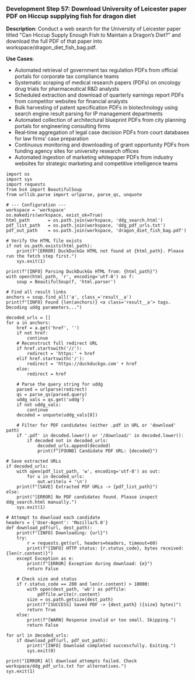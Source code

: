 ### Development Step 57: Download University of Leicester paper PDF on Hiccup supplying fish for dragon diet

**Description**: Conduct a web search for the University of Leicester paper titled "Can Hiccup Supply Enough Fish to Maintain a Dragon’s Diet?" and download the full PDF of that paper into workspace/dragon_diet_fish_bag.pdf.

**Use Cases**:
- Automated retrieval of government tax regulation PDFs from official portals for corporate tax compliance teams
- Systematic scraping of medical research papers (PDFs) on oncology drug trials for pharmaceutical R&D analysts
- Scheduled extraction and download of quarterly earnings report PDFs from competitor websites for financial analysts
- Bulk harvesting of patent specification PDFs in biotechnology using search engine result parsing for IP management departments
- Automated collection of architectural blueprint PDFs from city planning portals for engineering consulting firms
- Real‐time aggregation of legal case decision PDFs from court databases for law firms’ case preparation
- Continuous monitoring and downloading of grant opportunity PDFs from funding agency sites for university research offices
- Automated ingestion of marketing whitepaper PDFs from industry websites for strategic marketing and competitive intelligence teams

```
import os
import sys
import requests
from bs4 import BeautifulSoup
from urllib.parse import urlparse, parse_qs, unquote

# --- Configuration ---
workspace = 'workspace'
os.makedirs(workspace, exist_ok=True)
html_path       = os.path.join(workspace, 'ddg_search.html')
pdf_list_path   = os.path.join(workspace, 'ddg_pdf_urls.txt')
pdf_out_path    = os.path.join(workspace, 'dragon_diet_fish_bag.pdf')

# Verify the HTML file exists
if not os.path.exists(html_path):
    print(f"[ERROR] DuckDuckGo HTML not found at {html_path}. Please run the fetch step first.")
    sys.exit(1)

print(f"[INFO] Parsing DuckDuckGo HTML from: {html_path}")
with open(html_path, 'r', encoding='utf-8') as f:
    soup = BeautifulSoup(f, 'html.parser')

# Find all result links
anchors = soup.find_all('a', class_='result__a')
print(f"[INFO] Found {len(anchors)} <a class='result__a'> tags. Decoding uddg parameters...")

decoded_urls = []
for a in anchors:
    href = a.get('href', '')
    if not href:
        continue
    # Reconstruct full redirect URL
    if href.startswith('//'):
        redirect = 'https:' + href
    elif href.startswith('/'):
        redirect = 'https://duckduckgo.com' + href
    else:
        redirect = href

    # Parse the query string for uddg
    parsed = urlparse(redirect)
    qs = parse_qs(parsed.query)
    uddg_vals = qs.get('uddg')
    if not uddg_vals:
        continue
    decoded = unquote(uddg_vals[0])

    # Filter for PDF candidates (either .pdf in URL or 'download' path)
    if '.pdf' in decoded.lower() or '/download/' in decoded.lower():
        if decoded not in decoded_urls:
            decoded_urls.append(decoded)
            print(f"[FOUND] Candidate PDF URL: {decoded}")

# Save extracted URLs
if decoded_urls:
    with open(pdf_list_path, 'w', encoding='utf-8') as out:
        for u in decoded_urls:
            out.write(u + '\n')
    print(f"[SAVE] Extracted PDF URLs -> {pdf_list_path}")
else:
    print("[ERROR] No PDF candidates found. Please inspect ddg_search.html manually.")
    sys.exit(1)

# Attempt to download each candidate
headers = {'User-Agent': 'Mozilla/5.0'}
def download_pdf(url, dest_path):
    print(f"[INFO] Downloading: {url}")
    try:
        r = requests.get(url, headers=headers, timeout=60)
        print(f"[INFO] HTTP status: {r.status_code}, bytes received: {len(r.content)}")
    except Exception as e:
        print(f"[ERROR] Exception during download: {e}")
        return False

    # Check size and status
    if r.status_code == 200 and len(r.content) > 10000:
        with open(dest_path, 'wb') as pdffile:
            pdffile.write(r.content)
        size = os.path.getsize(dest_path)
        print(f"[SUCCESS] Saved PDF -> {dest_path} ({size} bytes)")
        return True
    else:
        print(f"[WARN] Response invalid or too small. Skipping.")
        return False

for url in decoded_urls:
    if download_pdf(url, pdf_out_path):
        print("[INFO] Download completed successfully. Exiting.")
        sys.exit(0)

print("[ERROR] All download attempts failed. Check workspace/ddg_pdf_urls.txt for alternatives.")
sys.exit(1)

```